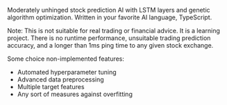 Moderately unhinged stock prediction AI with LSTM layers and genetic algorithm optimization. Written in your favorite AI language, TypeScript.

Note: This is not suitable for real trading or financial advice. It is a learning project. There is no runtime performance, unsuitable trading prediction accuracy, and a longer than 1ms ping time to any given stock exchange.

Some choice non-implemented features:
- Automated hyperparameter tuning
- Advanced data preprocessing
- Multiple target features
- Any sort of measures against overfitting